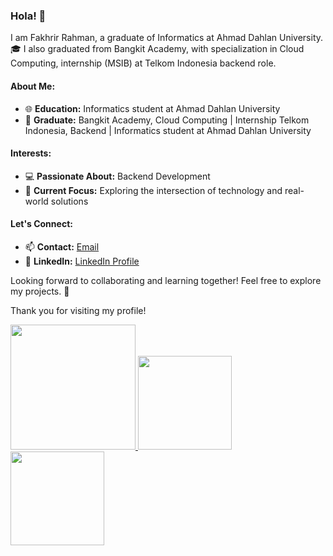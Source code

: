 ### Hola! 👋

I am Fakhrir Rahman, a graduate of Informatics at Ahmad Dahlan University. 🎓 I also graduated from Bangkit Academy, with specialization in Cloud Computing, internship (MSIB) at Telkom Indonesia backend role. 

#### About Me:
- 🌐 **Education:** Informatics student at Ahmad Dahlan University
- 🚀 **Graduate:** Bangkit Academy, Cloud Computing | Internship Telkom Indonesia, Backend | Informatics student at Ahmad Dahlan University

#### Interests:
- 💻 **Passionate About:** Backend Development
- 🌟 **Current Focus:** Exploring the intersection of technology and real-world solutions

#### Let's Connect:
- 📫 **Contact:** [Email](mailto:fakhrirrahman7@gmail.com)
- 🔗 **LinkedIn:** [LinkedIn Profile](https://www.linkedin.com/in/fakhrirrahman/)



Looking forward to collaborating and learning together! Feel free to explore my projects. 🚀


Thank you for visiting my profile!

<p align="left">
<a href="https://github.com/fakhrirrahman">

  <!-- <img height="150em" src="https://github-readme-stats-eight-theta.vercel.app/api?username=penuliscode&show_icons=true&theme=algolia&include_all_commits=true&count_private=true"/> -->
  <!-- <img height="150em" src="https://github-readme-streak-stats.herokuapp.com?username=ibnuzaman" alt="GitHub Streak" /> -->
  <!-- <a href="https://git.io/streak-stats"><img src="https://github-readme-streak-stats.herokuapp.com?user=ibnuzaman&theme=dark" alt="GitHub Streak" /></a> -->
  <!-- <img height="150em" src="https://github-readme-stats-eight-theta.vercel.app/api/top-langs/?username=ibnuzaman&layout=compact&theme=algolia"/> -->
  <img height="200em" src="https://github-readme-stats.vercel.app/api/top-langs?username=ibnuzaman&hide=html,scss,stylus,blade,jupyter%20notebook,python,css,shell,batchfile,dockerfile,typescript&theme=algolia&show_icons=true)](https://github.com/fakhrirrahman"> 
   <img height="150em" src="https://github-readme-streak-stats.herokuapp.com?user=fakhrirrahman&theme=algolia&date_format=M%20j%5B%2C%20Y%5D"/>
   <img height="150em" src="https://github-profile-trophy.vercel.app/?username=fakhrirrahman&theme=radical&no-frame=false&no-bg=false&margin-w=4">
</a>
</p>
